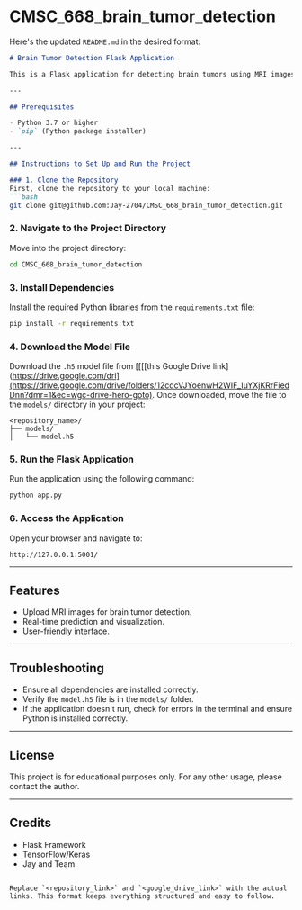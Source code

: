# CMSC_668_brain_tumor_detection


Here's the updated `README.md` in the desired format:

```markdown
# Brain Tumor Detection Flask Application

This is a Flask application for detecting brain tumors using MRI images. The project uses a pre-trained CNN model (`.h5` file) for predictions.

---

## Prerequisites

- Python 3.7 or higher
- `pip` (Python package installer)

---

## Instructions to Set Up and Run the Project

### 1. Clone the Repository
First, clone the repository to your local machine:
```bash
git clone git@github.com:Jay-2704/CMSC_668_brain_tumor_detection.git
```

### 2. Navigate to the Project Directory
Move into the project directory:
```bash
cd CMSC_668_brain_tumor_detection
```

### 3. Install Dependencies
Install the required Python libraries from the `requirements.txt` file:
```bash
pip install -r requirements.txt
```

### 4. Download the Model File
Download the `.h5` model file from [[[[this Google Drive link](https://drive.google.com/dri](https://drive.google.com/drive/folders/12cdcVJYoenwH2WIF_IuYXjKRrFiedDnn?dmr=1&ec=wgc-drive-hero-goto). Once downloaded, move the file to the `models/` directory in your project:
```
<repository_name>/
├── models/
│   └── model.h5
```

### 5. Run the Flask Application
Run the application using the following command:
```bash
python app.py
```

### 6. Access the Application
Open your browser and navigate to:
```
http://127.0.0.1:5001/
```

---

## Features
- Upload MRI images for brain tumor detection.
- Real-time prediction and visualization.
- User-friendly interface.

---

## Troubleshooting
- Ensure all dependencies are installed correctly.
- Verify the `model.h5` file is in the `models/` folder.
- If the application doesn't run, check for errors in the terminal and ensure Python is installed correctly.

---

## License
This project is for educational purposes only. For any other usage, please contact the author.

---

## Credits
- Flask Framework
- TensorFlow/Keras
- Jay and Team
```

Replace `<repository_link>` and `<google_drive_link>` with the actual links. This format keeps everything structured and easy to follow.
